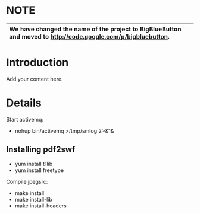 # NOTE #
| **We have changed the name of the project to BigBlueButton and moved to http://code.google.com/p/bigbluebutton.** |
|:------------------------------------------------------------------------------------------------------------------|


# Introduction #

Add your content here.


# Details #

Start activemq:
  * nohup bin/activemq >/tmp/smlog 2>&1&

## Installing pdf2swf ##
  * yum install t1lib
  * yum install freetype

Compile jpegsrc:
  * make install
  * make install-lib
  * make install-headers